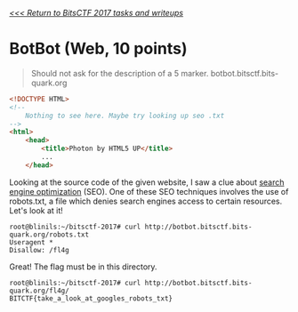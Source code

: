 _[<<< Return to BitsCTF 2017 tasks and writeups](/bitsctf-2017)_
# BotBot (Web, 10 points)

>Should not ask for the description of a 5 marker. botbot.bitsctf.bits-quark.org

```html
<!DOCTYPE HTML>
<!--
	Nothing to see here. Maybe try looking up seo .txt
-->
<html>
	<head>
		<title>Photon by HTML5 UP</title>
		...
	</head>
```

Looking at the source code of the given website, I saw a clue about
[search engine optimization](https://en.wikipedia.org/wiki/Search_engine_optimization) (SEO).
One of these SEO techniques involves the use of robots.txt, a file which denies search engines access to certain resources. Let's look at it!

```console
root@blinils:~/bitsctf-2017# curl http://botbot.bitsctf.bits-quark.org/robots.txt
Useragent *
Disallow: /fl4g
```

Great! The flag must be in this directory.

```console
root@blinils:~/bitsctf-2017# curl http://botbot.bitsctf.bits-quark.org/fl4g/
BITCTF{take_a_look_at_googles_robots_txt}
```
